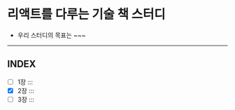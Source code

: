 # 리액트를 다루는 기술 책 스터디
- 우리 스터디의 목표는 ~~~ <br/>

-----

## INDEX
- [ ] 1장 :::
- [X] 2장 :::
- [ ] 3장 :::
